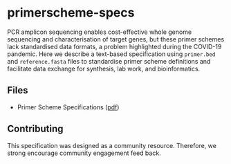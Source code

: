 # primerscheme-specs
PCR amplicon sequencing enables cost-effective whole genome sequencing and characterisation of target genes, but these primer schemes lack standardised data formats, a problem highlighted during the COVID-19 pandemic. Here we describe a text-based specification using `primer.bed` and `reference.fasta` files to standardise primer scheme definitions and facilitate data exchange for synthesis, lab work, and bioinformatics.

## Files
- Primer Scheme Specifications ([pdf](pdf/primerscheme.pdf))


## Contributing 
This specification was designed as a community resource. Therefore, we strong encourage community engagement feed back.  